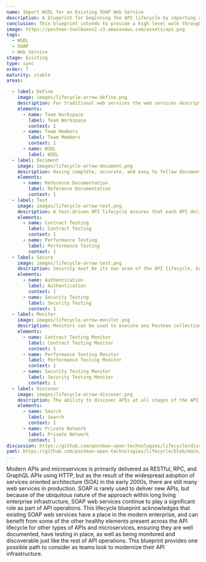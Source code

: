 ```yaml
---
name: Import WSDL for an Existing SOAP Web Service
description: A blueprint for beginning the API lifecycle by importing a WSDL for an existing SOAP web service.
conclusion: This blueprint intends to provide a high level walk through of one possible way of defining a standardized API lifecycle which is centered around an existing SOAP web service. Each element within this blueprint works to provide a simple overview of what is involved across the entire life of an API, with more detail present on the detail page for each element (if you are viewing this on the API lifecycle project site). If you are reading this via a PDF or printed version you can visit the landing page for this blueprint to access more information and view specific actions you might possibly consider taking as part of applying each element of this proposed lifecycle within your own operations. This blueprint is a living document and will continue to evolve and be added to over time based upon feedback from readers. If you have any questions, feedback, or feel like there is more information you need, feel free to jump on the Github discussion for this blueprint, or any of the individual elements present--the value this blueprint provides is actively defined by the feedback community members like you.
image: https://postman-toolboxes2.s3.amazonaws.com/assets/api.png
tags:
  - WSDL
  - SOAP
  - Web Service
stage: Existing
type: sync
order: 7
maturity: stable
areas:

  - label: Define
    image: images/lifecycle-arrow-define.png
    description: For traditional web services the web services description language (WSDL) is the key to defining and understanding what each API is capable of. Similar to an OpenAPI, the WSDL describes the surface area of a SOAP web service, defining the available methods and payload structure. Upon import or creation of a new API using WSDL, a modern API lifecycle can be set into motion through the generation of collections for documenting and testing of web services. Helping modernize existing web services by applying some of the common elements of modern API lifecycle to existing WSDL services.
    elements:
      - name: Team Workspace
        label: Team Workspace
        context: 1
      - name: Team Members
        label: Team Members   
        context: 1      
      - name: WSDL
        label: WSDL    
  - label: Document
    image: images/lifecycle-arrow-document.png
    description: Having complete, accurate, and easy to follow documentation is essential for all APIs, and is something that  alleviates the number one pain point for API consumers when it comes to onboarding with any API, expanding the number of API paths an application puts to work. Modern approaches to producing API documentation have moved beyond a single static version of documentation simply published to a portal, as well as there being potentially multiple forms of documentation for any single API. Helping API producers onboard consumers easier, reduce the cognitive load when understanding what an API does, and properly define specific business use cases of an API being put to work in an application or as part of an integration.
    elements:
      - name: Reference Documentation
        label: Reference Documentation 
        context: 1     
  - label: Test
    image: images/lifecycle-arrow-test.png
    description: A test-driven API lifecycle ensures that each API delivers the intended outcomes it was developed for in the first place, providing manual as well as automated ways to ensure an API hasn't changed unexpectedly and is as performant as required, helping establish a high quality of service consistently across all APIs. API testing should not be an afterthought and should be a default aspect of the API lifecycle for any API being put into production. API testing takes a solid investment in establishing proper testing practices across teams, but once you do the work to establish a baseline of testing, properly train teams on the process and tooling involved, the investment will pay off down the road.
    elements:
      - name: Contract Testing
        label: Contract Testing  
        context: 1 
      - name: Performance Testing
        label: Performance Testing   
        context: 1
  - label: Secure
    image: images/lifecycle-arrow-test.png
    description: Security must be its own area of the API lifecycle, but it is something that should span testing, authentication, and potentially other areas of the API lifecycle. Over the last five years the world of API security has expanded, while also moving further left in the API lifecycle as part of a devops shift in how APIs are delivered. There are a number of elements present when it comes to security, but depending on the overall maturity of API operations the available resources and prioritization available to adequately realize these elements vary.
    elements:
      - name: Authentication
        label: Authentication
        context: 1         
      - name: Security Testing
        label: Security Testing   
        context: 1        
  - label: Monitor
    image: images/lifecycle-arrow-monitor.png
    description: Monitors can be used to execute any Postman collection applied to any environment. Due to the versatility of what a Postman collection can define, collections turn monitors into a powerful API automation and orchestration tool. Beginning with the ability to schedule contract, performance, and other types of tests, but then also allowing for automating specific workflows across many different APIs. Since collections can be used to define anything that can be defined via an API, monitors can be used to schedule the running of each capability from multiple cloud regions, applying many different environmental variables. Making monitors an essential, versatile, and executable part of defining how the API lifecycle works.
    elements:
      - name: Contract Testing Monitor
        label: Contract Testing Monitor  
        context: 1 
      - name: Performance Testing Monitor
        label: Performance Testing Monitor   
        context: 1
      - name: Security Testing Monitor
        label: Security Testing Monitor                          
        context: 1
  - label: Discover
    image: images/lifecycle-arrow-discover.png
    description: The ability to discover APIs at all stages of the API lifecycle is essential for reducing redundancy across operations, helping teams find existing APIs before they develop new ones, properly matching API consumers with the right APIs, while supporting documentation, relevant workflows, and the feedback loops that exist as part of the operation of APIs internally within the enterprise, or externally with 3rd party developers. API discovery does not live at the beginning or the end of the API lifecycle, but should be considered across all areas of the API lifecycle, ensuring that APIs, as well as the operations around them are as discoverable as possible, but well informed when it comes to privacy, security, and terms of service.
    elements:
      - name: Search
        label: Search     
        context: 1
      - name: Private Network
        label: Private Network   
        context: 1  
discussion: https://github.com/postman-open-technologies/lifecycle/discussions/32      
yaml: https://github.com/postman-open-technologies/lifecycle/blob/main/_blueprints/import-wsdl-for-an-existing-soap-web-service.md       
...
```

Modern APIs and microservices is primarily delivered as RESTful, RPC, and GraphQL APIs using HTTP, but as the result of the widespread adoption of services oriented architecture (SOA) in the early 2000s, there are still many web services in production. SOAP is rarely used to deliver new APIs, but because of the ubiquitous nature of the approach within long living enterprise infrastructure, SOAP web services continue to play a significant role as part of API operations. This lifecycle blueprint acknowledges that existing SOAP web services have a place in the modern enterprise, and can benefit from some of the other healthy elements present across the API lifecycle for other types of APIs and microservices, ensuring they are well documented, have testing in place, as well as being monitored and discoverable just like the rest of API operations. This blueprint provides one possible path to consider as teams look to modernize their API infrastructure.